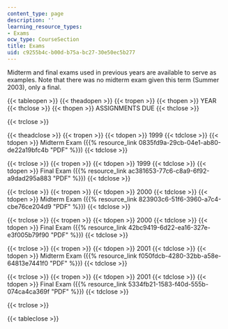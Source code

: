 ```yaml
---
content_type: page
description: ''
learning_resource_types:
- Exams
ocw_type: CourseSection
title: Exams
uid: c9255b4c-b00d-b75a-bc27-30e50ec5b277
---
```


Midterm and final exams used in previous years are available to serve as examples. Note that there was no midterm exam given this term (Summer 2003), only a final.

{{< tableopen >}}
{{< theadopen >}}
{{< tropen >}}
{{< thopen >}}
YEAR
{{< thclose >}}
{{< thopen >}}
ASSIGNMENTS DUE
{{< thclose >}}

{{< trclose >}}

{{< theadclose >}}
{{< tropen >}}
{{< tdopen >}}
1999
{{< tdclose >}}
{{< tdopen >}}
Midterm Exam ({{% resource_link 0835fd9a-29cb-04e1-ab80-de22a19bfc4b "PDF" %}})
{{< tdclose >}}

{{< trclose >}}
{{< tropen >}}
{{< tdopen >}}
1999
{{< tdclose >}}
{{< tdopen >}}
Final Exam ({{% resource_link ac381653-77c6-c8a9-6f92-a9dad295a883 "PDF" %}})
{{< tdclose >}}

{{< trclose >}}
{{< tropen >}}
{{< tdopen >}}
2000
{{< tdclose >}}
{{< tdopen >}}
Midterm Exam ({{% resource_link 823903c6-51f6-3960-a7c4-cbe76ce204d9 "PDF" %}})
{{< tdclose >}}

{{< trclose >}}
{{< tropen >}}
{{< tdopen >}}
2000
{{< tdclose >}}
{{< tdopen >}}
Final Exam ({{% resource_link 42bc9419-6d22-ea16-327e-e3f005b79f90 "PDF" %}})
{{< tdclose >}}

{{< trclose >}}
{{< tropen >}}
{{< tdopen >}}
2001
{{< tdclose >}}
{{< tdopen >}}
Midterm Exam ({{% resource_link f050fdcb-4280-32bb-a58e-64813e7441f0 "PDF" %}})
{{< tdclose >}}

{{< trclose >}}
{{< tropen >}}
{{< tdopen >}}
2001
{{< tdclose >}}
{{< tdopen >}}
Final Exam ({{% resource_link 5334fb21-1583-f40d-555b-074ca4ca369f "PDF" %}})
{{< tdclose >}}

{{< trclose >}}

{{< tableclose >}}